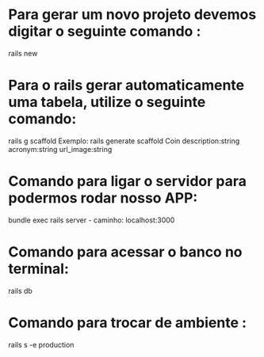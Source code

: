 # Para gerar um novo projeto devemos digitar o seguinte comando :
<p>rails new <nome_projeto></p>

# Para o rails gerar automaticamente uma tabela, utilize o seguinte comando:
<p>rails g scaffold <Model> <Tables>
Exemplo: rails generate scaffold Coin description:string acronym:string url_image:string </p>

# Comando para ligar o servidor para podermos rodar nosso APP:
<p>bundle exec rails server - caminho: localhost:3000</p>

# Comando para acessar o banco no terminal:
<p>rails db</p>

# Comando para trocar de ambiente :
<p>rails s -e production</p>